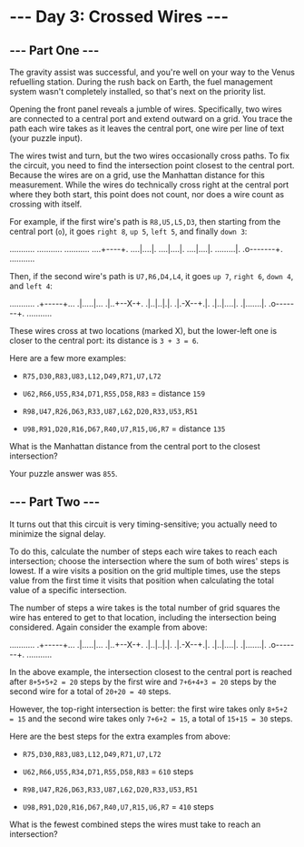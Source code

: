 # --- Day 3: Crossed Wires ---

## --- Part One ---

The gravity assist was successful, and you're well on your way to the Venus refuelling station. During the rush back on Earth, the fuel management system wasn't completely installed, so that's next on the priority list.

Opening the front panel reveals a jumble of wires. Specifically, two wires are connected to a central port and extend outward on a grid. You trace the path each wire takes as it leaves the central port, one wire per line of text (your puzzle input).

The wires twist and turn, but the two wires occasionally cross paths. To fix the circuit, you need to find the intersection point closest to the central port. Because the wires are on a grid, use the Manhattan distance for this measurement. While the wires do technically cross right at the central port where they both start, this point does not count, nor does a wire count as crossing with itself.

For example, if the first wire's path is `R8,U5,L5,D3`, then starting from the central port (`o`), it goes `right 8`, `up 5`, `left 5`, and finally `down 3`:

...........
...........
...........
....+----+.
....|....|.
....|....|.
....|....|.
.........|.
.o-------+.
...........

Then, if the second wire's path is `U7,R6,D4,L4`, it goes `up 7`, `right 6`, `down 4`, and `left 4`:

...........
.+-----+...
.|.....|...
.|..+--X-+.
.|..|..|.|.
.|.-X--+.|.
.|..|....|.
.|.......|.
.o-------+.
...........

These wires cross at two locations (marked X), but the lower-left one is closer to the central port: its distance is `3 + 3 = 6`.

Here are a few more examples:

* `R75,D30,R83,U83,L12,D49,R71,U7,L72`
* `U62,R66,U55,R34,D71,R55,D58,R83` = distance `159`

* `R98,U47,R26,D63,R33,U87,L62,D20,R33,U53,R51`
* `U98,R91,D20,R16,D67,R40,U7,R15,U6,R7` = distance `135`

What is the Manhattan distance from the central port to the closest intersection?

Your puzzle answer was `855`.

## --- Part Two ---

It turns out that this circuit is very timing-sensitive; you actually need to minimize the signal delay.

To do this, calculate the number of steps each wire takes to reach each intersection; choose the intersection where the sum of both wires' steps is lowest. If a wire visits a position on the grid multiple times, use the steps value from the first time it visits that position when calculating the total value of a specific intersection.

The number of steps a wire takes is the total number of grid squares the wire has entered to get to that location, including the intersection being considered. Again consider the example from above:

...........
.+-----+...
.|.....|...
.|..+--X-+.
.|..|..|.|.
.|.-X--+.|.
.|..|....|.
.|.......|.
.o-------+.
...........

In the above example, the intersection closest to the central port is reached after `8+5+5+2 = 20` steps by the first wire and `7+6+4+3 = 20` steps by the second wire for a total of `20+20 = 40` steps.

However, the top-right intersection is better: the first wire takes only `8+5+2 = 15` and the second wire takes only `7+6+2 = 15`, a total of `15+15 = 30` steps.

Here are the best steps for the extra examples from above:

* `R75,D30,R83,U83,L12,D49,R71,U7,L72`
* `U62,R66,U55,R34,D71,R55,D58,R83` = `610` steps

* `R98,U47,R26,D63,R33,U87,L62,D20,R33,U53,R51`
* `U98,R91,D20,R16,D67,R40,U7,R15,U6,R7` = `410` steps

What is the fewest combined steps the wires must take to reach an intersection?
